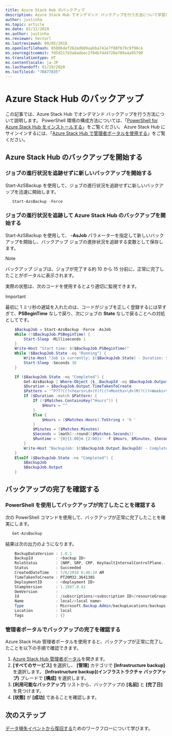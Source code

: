 ```yaml
---
title: Azure Stack Hub のバックアップ
description: Azure Stack Hub でオンデマンド バックアップを行う方法について学習します。
author: justinha
ms.topic: article
ms.date: 02/12/2019
ms.author: justinha
ms.reviewer: hectorl
ms.lastreviewed: 09/05/2018
ms.openlocfilehash: 85006def262ed689aabba741e7f08f679c9f98c4
ms.sourcegitcommit: fd5d217d3a8adeec2f04b74d4728e709a4a95790
ms.translationtype: HT
ms.contentlocale: ja-JP
ms.lasthandoff: 01/29/2020
ms.locfileid: "76877835"
---
```

# <a name="back-up-azure-stack-hub"></a>Azure Stack Hub のバックアップ

この記事では、Azure Stack Hub でオンデマンド バックアップを行う方法について説明します。 PowerShell 環境の構成方法については、「[PowerShell for Azure Stack Hub をインストールする](azure-stack-powershell-install.md)」をご覧ください。 Azure Stack Hub にサインインするには、「[Azure Stack Hub で管理者ポータルを使用する](azure-stack-manage-portals.md)」をご覧ください。

## <a name="start-azure-stack-hub-backup"></a>Azure Stack Hub のバックアップを開始する

### <a name="start-a-new-backup-without-job-progress-tracking"></a>ジョブの進行状況を追跡せずに新しいバックアップを開始する
Start-AzSBackup を使用して、ジョブの進行状況を追跡せずに新しいバックアップを迅速に開始します。

```powershell
   Start-AzsBackup -Force
```

### <a name="start-azure-stack-hub-backup-with-job-progress-tracking"></a>ジョブの進行状況を追跡して Azure Stack Hub のバックアップを開始する
Start-AzSBackup を使用して、 **-AsJob** パラメーターを指定して新しいバックアップを開始し、バックアップ ジョブの進捗状況を追跡する変数として保存します。

> [!NOTE]
> バックアップ ジョブは、ジョブが完了する約 10 から 15 分前に、正常に完了したことがポータルに表示されます。
>
> 実際の状態は、次のコードを使用するとより適切に監視できます。

> [!IMPORTANT]
> 最初に 1 ミリ秒の遅延を入れたのは、コードがジョブを正しく登録するには早すぎて、**PSBeginTime** なしで戻り、次にジョブの **State** なしで戻ることへの対処としてです。

```powershell
    $BackupJob = Start-AzsBackup -Force -AsJob
    While (!$BackupJob.PSBeginTime) {
        Start-Sleep -Milliseconds 1
    }
    Write-Host "Start time: $($BackupJob.PSBeginTime)"
    While ($BackupJob.State -eq "Running") {
        Write-Host "Job is currently: $($BackupJob.State) - Duration: $((New-TimeSpan -Start ($BackupJob.PSBeginTime) -End (Get-Date)).ToString().Split(".")[0])"
        Start-Sleep -Seconds 30
    }

    If ($BackupJob.State -eq "Completed") {
        Get-AzsBackup | Where-Object {$_.BackupId -eq $BackupJob.Output.BackupId}
        $Duration = $BackupJob.Output.TimeTakenToCreate
        $Pattern = '^P?T?((?<Years>\d+)Y)?((?<Months>\d+)M)?((?<Weeks>\d+)W)?((?<Days>\d+)D)?(T((?<Hours>\d+)H)?((?<Minutes>\d+)M)?((?<Seconds>\d*(\.)?\d*)S)?)$'
        If ($Duration -match $Pattern) {
            If (!$Matches.ContainsKey("Hours")) {
                $Hours = ""
            } 
            Else {
                $Hours = ($Matches.Hours).ToString + 'h '
            }
            $Minutes = ($Matches.Minutes)
            $Seconds = [math]::round(($Matches.Seconds))
            $Runtime = '{0}{1:00}m {2:00}s' -f $Hours, $Minutes, $Seconds
        }
        Write-Host "BackupJob: $($BackupJob.Output.BackupId) - Completed with Status: $($BackupJob.Output.Status) - It took: $($Runtime) to run" -ForegroundColor Green
    }
    ElseIf ($BackupJob.State -ne "Completed") {
        $BackupJob
        $BackupJob.Output
    }
```

## <a name="confirm-backup-has-completed"></a>バックアップの完了を確認する

### <a name="confirm-backup-has-completed-using-powershell"></a>PowerShell を使用してバックアップが完了したことを確認する
次の PowerShell コマンドを使用して、バックアップが正常に完了したことを確実にします。

```powershell
   Get-AzsBackup
```

結果は次の出力のようになります。

```powershell
    BackupDataVersion : 1.0.1
    BackupId          : <backup ID>
    RoleStatus        : {NRP, SRP, CRP, KeyVaultInternalControlPlane...}
    Status            : Succeeded
    CreatedDateTime   : 7/6/2018 6:46:24 AM
    TimeTakenToCreate : PT20M32.364138S
    DeploymentID      : <deployment ID>
    StampVersion      : 1.1807.0.41
    OemVersion        : 
    Id                : /subscriptions/<subscription ID>/resourceGroups/System.local/providers/Microsoft.Backup.Admin/backupLocations/local/backups/<backup ID>
    Name              : local/<local name>
    Type              : Microsoft.Backup.Admin/backupLocations/backups
    Location          : local
    Tags              : {}
```

### <a name="confirm-backup-has-completed-in-the-administrator-portal"></a>管理者ポータルでバックアップの完了を確認する
Azure Stack Hub 管理者ポータルを使用すると、バックアップが正常に完了したことを以下の手順で確認できます。

1. [Azure Stack Hub 管理者ポータル](azure-stack-manage-portals.md)を開きます。
2. **[すべてのサービス]** を選択し、 **[管理]** カテゴリで **[Infrastructure backup]** を選択します。 **[Infrastructure backup]\(インフラストラクチャ バックアップ\)** ブレードで **[構成]** を選択します。
3. **[利用可能なバックアップ]** リストから、バックアップの **[名前]** と **[完了日]** を見つけます。
4. **[状態]** が **[成功]** であることを確認します。

## <a name="next-steps"></a>次のステップ

[データ損失イベントから復旧する](azure-stack-backup-recover-data.md)ためのワークフローについて学びます。
